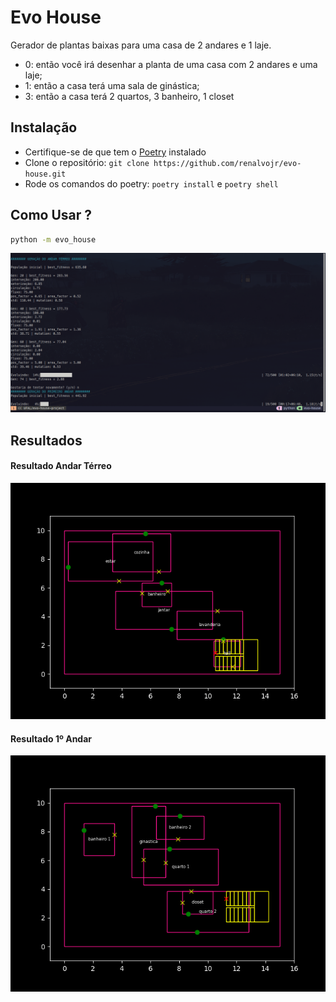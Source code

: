 # Evo House

Gerador de plantas baixas para uma casa de 2 andares e 1 laje.

- 0: então você irá desenhar a planta de uma casa com 2 andares e uma laje;
- 1: então a casa terá uma sala de ginástica;
- 3: então a casa terá 2 quartos, 3 banheiro, 1 closet

## Instalação

- Certifique-se de que tem o [Poetry](https://python-poetry.org/docs/) instalado
- Clone o repositório: `git clone https://github.com/renalvojr/evo-house.git`
- Rode os comandos do poetry: `poetry install` e `poetry shell`

## Como Usar ?

```bash
python -m evo_house
```

![](src/example.png)

## Resultados

#### Resultado Andar Térreo

![](src/output_ground.gif)

#### Resultado 1º Andar

![](src/output_first.gif)
